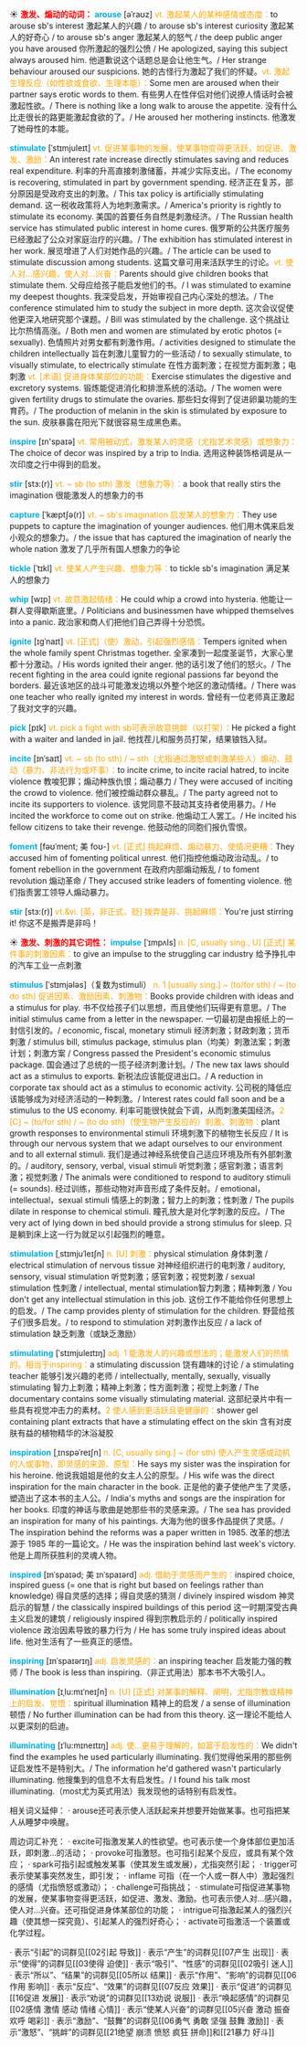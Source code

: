 ☀ <font color="red">**激发、煽动的动词：**</font>
<font color="sky blue">**arouse**</font> [əˈraʊz]
<font color="orange">vt. 激起某人的某种感情或态度：</font>to arouse sb's interest 激起某人的兴趣 / to arouse sb's interest curiosity 激起某人的好奇心 / to arouse sb's anger 激起某人的怒气 / the deep public anger you have aroused 你所激起的强烈公愤 / He apologized, saying this subject always aroused him. 他道歉说这个话题总是会让他生气。/ Her strange behaviour aroused our suspicions. 她的古怪行为激起了我们的怀疑。<font color="orange">vt. 激起生理反应（如性欲或食欲、生理本能）：</font>Some men are aroused when their partner says erotic words to them. 有些男人在性伴侣对他们说撩人情话时会被激起性欲。/ There is nothing like a long walk to arouse the appetite. 没有什么比走很长的路更能激起食欲的了。/ He aroused her mothering instincts. 他激发了她母性的本能。
           
<font color="sky blue">**stimulate**</font> [ˈstɪmjuleɪt]
<font color="orange">vt. 促进某事物的发展，使某事物变得更活跃，如促进、激发、激励：</font>An interest rate increase directly stimulates saving and reduces real expenditure. 利率的升高直接刺激储蓄，并减少实际支出。/ The economy is recovering, stimulated in part by government spending. 经济正在复苏，部分原因是受政府支出的刺激。/ This tax policy is artificially stimulating demand. 这一税收政策将人为地刺激需求。/ America's priority is rightly to stimulate its economy. 美国的首要任务自然是刺激经济。/ The Russian health service has stimulated public interest in home cures. 俄罗斯的公共医疗服务已经激起了公众对家庭治疗的兴趣。/ The exhibition has stimulated interest in her work. 展览增进了人们对她作品的兴趣。/ The article can be used to stimulate discussion among students. 这篇文章可用来活跃学生的讨论。<font color="orange">vt. 使人对…感兴趣，使人对…兴奋：</font>Parents should give children books that stimulate them. 父母应给孩子能启发他们的书。/ I was stimulated to examine my deepest thoughts. 我深受启发，开始审视自己内心深处的想法。/ The conference stimulated him to study the subject in more depth. 这次会议促使他更深入地研究那个课题。/ Bill was stimulated by the challenge. 这个挑战让比尔热情高涨。/ Both men and women are stimulated by erotic photos (= sexually). 色情照片对男女都有刺激作用。/ activities designed to stimulate the children intellectually 旨在刺激儿童智力的一些活动 / to sexually stimulate, to visually stimulate, to electrically stimulate 在性方面刺激；在视觉方面刺激；电刺激 <font color="orange">vt. [术语] 促进身体某部位的功能：</font>Exercise stimulates the digestive and excretory systems. 锻炼能促进消化和排泄系统的活动。/ The women were given fertility drugs to stimulate the ovaries. 那些妇女得到了促进卵巢功能的生育药。/ The production of melanin in the skin is stimulated by exposure to the sun. 皮肤暴露在阳光下就很容易生成黑色素。

<font color="sky blue">**inspire**</font> [ɪn'spaɪə] 
<font color="orange">vt. 常用被动式，激发某人的灵感（尤指艺术灵感）或想象力：</font>The choice of decor was inspired by a trip to India. 选用这种装饰格调是从一次印度之行中得到的启发。
                    
<font color="sky blue">**stir**</font> [stɜ:(r)]
<font color="orange">vt. ~ sb (to sth) 激发（想象力等）：</font>a book that really stirs the imagination 很能激发人的想象力的书

<font color="sky blue">**capture**</font> [ˈkæptʃə(r)]
<font color="orange">vt. ~ sb's imagination 启发某人的想象力：</font>They use puppets to capture the imagination of younger audiences. 他们用木偶来启发小观众的想象力。/ the issue that has captured the imagination of nearly the whole nation 激发了几乎所有国人想象力的争论          
           
<font color="sky blue">**tickle**</font> [ˈtɪkl]
<font color="orange">vt. 使某人产生兴趣、想象力等：</font>to tickle sb's imagination 满足某人的想象力

<font color="sky blue">**whip**</font> [wɪp]
<font color="orange">vt. 故意激起情绪：</font>He could whip a crowd into hysteria. 他能让一群人变得歇斯底里。/ Politicians and businessmen have whipped themselves into a panic. 政治家和商人们把他们自己弄得十分恐慌。
                     
<font color="sky blue">**ignite**</font> [ɪgˈnaɪt]
<font color="orange">vt. [正式]（使）激动，引起强烈感情：</font>Tempers ignited when the whole family spent Christmas together. 全家凑到一起度圣诞节，大家心里都十分激动。/ His words ignited their anger. 他的话引发了他们的怒火。/ The recent fighting in the area could ignite regional passions far beyond the borders. 最近该地区的战斗可能激发边境以外整个地区的激动情绪。/ There was one teacher who really ignited my interest in words. 曾经有一位老师真正激起了我对文字的兴趣。

<font color="sky blue">**pick**</font> [pɪk] 
<font color="orange">vt. pick a fight with sb可表示故意挑衅（以打架）：</font>He picked a fight with a waiter and landed in jail. 他找茬儿和服务员打架，结果锒铛入狱。

<font color="sky blue">**incite**</font> [ɪnˈsaɪt]
<font color="orange">vt. ~ sb (to sth) / ~ sth（尤指通过激怒或刺激某些人）煽动、鼓动（暴力、非法行为或坏事）：</font>to incite crime, to incite racial hatred, to incite violence 教唆犯罪；煽动种族仇恨；煽动暴力 / They were accused of inciting the crowd to violence. 他们被控煽动群众暴乱。/ The party agreed not to incite its supporters to violence. 该党同意不鼓动其支持者使用暴力。/ He incited the workforce to come out on strike. 他煽动工人罢工。/ He incited his fellow citizens to take their revenge. 他鼓动他的同胞们报仇雪恨。

<font color="sky blue">**foment**</font> [fəʊˈment; 美 foʊ-]
<font color="orange">vt. [正式] 挑起麻烦、煽动暴力、使情况更糟：</font>They accused him of fomenting political unrest. 他们指控他煽动政治动乱。/ to foment rebellion in the government 在政府内部煽动叛乱 / to foment revolution 煽动革命 / They accused strike leaders of fomenting violence. 他们指责罢工领导人煽动暴力。
           
<font color="sky blue">**stir**</font> [stɜ:(r)]
<font color="orange">vt.&vi. [英，非正式，贬] 拨弄是非、挑起麻烦：</font>You're just stirring it! 你这不是搬弄是非吗！

☀ <font color="red">**激发、刺激的其它词性：**</font>
<font color="sky blue">**impulse**</font> [ˈɪmpʌls]
<font color="orange">n. [C, usually sing., U] [正式] 某件事的刺激因素：</font>to give an impulse to the struggling car industry 给予挣扎中的汽车工业一点刺激

<font color="sky blue">**stimulus**</font> [ˈstɪmjələs]（复数为stimuli）
<font color="orange">n. 1 [usually sing.] ~ (to/for sth) / ~ (to do sth) 促进因素、激励因素、刺激物：</font>Books provide children with ideas and a stimulus for play. 书不仅给孩子们以思想，而且使他们玩得更有意思。/ The initial stimulus came from a letter in the newspaper. 一切最初是由报纸上的一封信引发的。/ economic, fiscal, monetary stimuli 经济刺激；财政刺激；货币刺激 / stimulus bill, stimulus package, stimulus plan（均美）刺激法案；刺激计划；刺激方案 / Congress passed the President's economic stimulus package. 国会通过了总统的一揽子经济刺激计划。/ The new tax laws should act as a stimulus to exports. 新税法应该能促进出口。/ A reduction in corporate tax should act as a stimulus to economic activity. 公司税的降低应该能够成为对经济活动的一种刺激。/ Interest rates could fall soon and be a stimulus to the US economy. 利率可能很快就会下调，从而刺激美国经济。<font color="orange">2 [C] ~ (to/for sth) / ~ (to do sth)（使生物产生反应的）刺激、刺激物：</font>plant growth responses to environmental stimuli 环境刺激下的植物生长反应 / It is through our nervous system that we adapt ourselves to our environment and to all external stimuli. 我们是通过神经系统使自己适应环境及所有外部刺激的。/ auditory, sensory, verbal, visual stimuli 听觉刺激；感官刺激；语言刺激；视觉刺激 / The animals were conditioned to respond to auditory stimuli (= sounds). 经过训练，那些动物对声音形成了条件反射。/ emotional，intellectual，sexual stimuli 情感上的刺激；智力上的刺激；性刺激 / The pupils dilate in response to chemical stimuli. 瞳孔放大是对化学刺激的反应。/ The very act of lying down in bed should provide a strong stimulus for sleep. 只是躺到床上这一行为就足以引起强烈的睡意。

<font color="sky blue">**stimulation**</font> [ˌstɪmjuˈleɪʃn]
<font color="orange">n. [U] 刺激：</font>physical stimulation 身体刺激 / electrical stimulation of nervous tissue 对神经组织进行的电刺激 / auditory, sensory, visual stimulation 听觉刺激；感官刺激；视觉刺激 / sexual stimulation 性刺激 / intellectual, mental stimulation智力刺激；精神刺激 / You don't get any intellectual stimulation in this job. 这份工作不能给你任何思想上的启发。/ The camp provides plenty of stimulation for the children. 野营给孩子们很多启发。/ to respond to stimulation 对刺激作出反应 / a lack of stimulation 缺乏刺激（或缺乏激励）

<font color="sky blue">**stimulating**</font> [ˈstɪmjuleɪtɪŋ]
<font color="orange">adj. 1 能激发人的兴趣或想法的；能激发人们的热情的。相当于inspiring：</font>a stimulating discussion 饶有趣味的讨论 / a stimulating teacher 能够引发兴趣的老师 / intellectually, mentally, sexually, visually stimulating 智力上刺激；精神上刺激；性方面刺激；视觉上刺激 / The documentary contains some visually stimulating material. 这部纪录片中有一些具有视觉冲击力的素材。<font color="orange">2 使人感到更活跃且更健康的：</font>shower gel containing plant extracts that have a stimulating effect on the skin 含有对皮肤有益的植物精华的沐浴凝胶
               
<font color="sky blue">**inspiration**</font> [ˌɪnspəˈreɪʃn]
<font color="orange">n. [C, usually sing.] ~ (for sth) 使人产生灵感或动机的人或事物，即灵感的来源、原型：</font>He says my sister was the inspiration for his heroine. 他说我姐姐是他的女主人公的原型。/ His wife was the direct inspiration for the main character in the book. 正是他的妻子使他产生了灵感，塑造出了这本书的主人公。/ India's myths and songs are the inspiration for her books. 印度的神话与歌曲是她那些书的灵感来源。/ The sea has provided an inspiration for many of his paintings. 大海为他的很多作品提供了灵感。/ The inspiration behind the reforms was a paper written in 1985. 改革的想法源于 1985 年的一篇论文。/ He was the inspiration behind last week's victory. 他是上周所获胜利的灵魂人物。       
           
<font color="sky blue">**inspired**</font> [ɪnˈspaɪəd; 美 ɪnˈspaɪərd]
<font color="orange">adj. 借助于灵感而产生的：</font>inspired choice, inspired guess (= one that is right but based on feelings rather than knowledge) 得自灵感的选择；得自灵感的猜测 / divinely inspired wisdom 神灵启示的智慧 / the classically inspired buildings of this period 这一时期深受古典主义启发的建筑 / religiously inspired 得到宗教启示的 / politically inspired violence 政治因素导致的暴力行为 / He has some truly inspired ideas about life. 他对生活有了一些真正的感悟。
           
<font color="sky blue">**inspiring**</font> [ɪnˈspaɪərɪŋ]
<font color="orange">adj. 启发灵感的：</font>an inspiring teacher 启发能力强的教师 / The book is less than inspiring.（非正式用法）那本书不大吸引人。

<font color="sky blue">**illumination**</font> [ɪˌlu:mɪˈneɪʃn]
<font color="orange">n. [U] [正式] 对某事的解释、阐明，尤指宗教或精神上的启发、觉悟：</font>spiritual illumination 精神上的启发 / a sense of illumination 顿悟 / No further illumination can be had from this theory. 这一理论不能给人以更深刻的启迪。

<font color="sky blue">**illuminating**</font> [ɪˈlu:mɪneɪtɪŋ]
<font color="orange">adj. 使…更易于理解的，如富于启发性的：</font>We didn't find the examples he used particularly illuminating. 我们觉得他采用的那些例证启发性不是特别大。/ The information he'd gathered wasn't particularly illuminating. 他搜集到的信息不太有启发性。/ I found his talk most illuminating.（most尤为英式用法）我发现他的话特别有启发性。

相关词义延伸：
· arouse还可表示使人活跃起来并想要开始做某事。也可指把某人从睡梦中唤醒。

周边词汇补充：
· excite可指激发某人的性欲望。也可表示使一个身体部位更加活跃，即刺激…的活动；
· provoke可指激怒。也可指引起某个反应，或具有某个效应；
· spark可指引起或触发某事（使其发生或发展），尤指突然引起；
· trigger可表示使某事突然发生，即引发；
· inflame 可指（在一个人或一群人中）激起强烈的感情（尤指愤怒或激动）；
· challenge可指挑战；
· stimulate可指促进某事物的发展，使某事物变得更活跃，如促进、激发、激励。也可表示使人对…感兴趣，使人对…兴奋。还可指促进身体某部位的功能；
· intrigue可指激起某人的强烈兴趣（使其想一探究竟）、引起某人的强烈好奇心；
· activate可指激活一个装置或化学过程。

· 表示“引起”的词群见[[02引起 导致]]
· 表示“产生”的词群见[[07产生 出现]]
· 表示“使得”的词群见[[03使得 迫使]]
· 表示“吸引”、“性感”的词群见[[02吸引 迷人]]
· 表示“所以”、“结果”的词群见[[05所以 结果]]
· 表示“作用”、“影响”的词群见[[06作用 影响]]
· 表示“反应”、“效果”的词群见[[07反应 效果]]
· 表示“促进”的词群见[[16促进 发展]]
· 表示“劝说”的词群见[[13劝说 说服]]
· 表示“唤起感情”的词群见[[02感情 激情 感动 情绪 心情]]
· 表示“使某人兴奋”的词群见[[05兴奋 激动 振奋 欢呼 喝彩]]
· 表示“激励”、“鼓舞”的词群见[[06勇气 勇敢 坚强 鼓舞 激励]]
· 表示“激怒”、“挑衅”的词群见[[21绝望 崩溃 愤怒 疯狂 拼命]]和[[21暴力 好斗]]